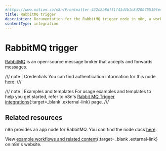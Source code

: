```yaml
---
#https://www.notion.so/n8n/Frontmatter-432c2b8dff1f43d4b1c8d20075510fe4
title: RabbitMQ trigger
description: Documentation for the RabbitMQ trigger node in n8n, a workflow automation platform. Includes details of operations and configuration, and links to examples and credentials information.
contentType: integration
---
```


# RabbitMQ trigger

[RabbitMQ](https://www.rabbitmq.com) is an open-source message broker that accepts and forwards messages.

/// note | Credentials
You can find authentication information for this node [here](/integrations/builtin/credentials/rabbitmq/).
///

/// note | Examples and templates
For usage examples and templates to help you get started, refer to n8n's [Rabbit MQ Trigger integrations](https://n8n.io/integrations/rabbitmq-trigger/){:target=_blank .external-link} page.
///

## Related resources

n8n provides an app node for RabbitMQ. You can find the node docs [here](/integrations/builtin/app-nodes/n8n-nodes-base.rabbitmq/).

View [example workflows and related content](https://n8n.io/integrations/rabbitmq/){:target=_blank .external-link} on n8n's website.
